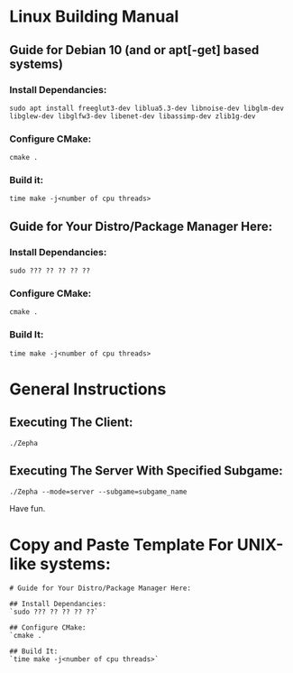 # Linux Building Manual

## Guide for Debian 10 (and or apt[-get] based systems)

### Install Dependancies:

`sudo apt install freeglut3-dev liblua5.3-dev libnoise-dev libglm-dev libglew-dev libglfw3-dev libenet-dev libassimp-dev zlib1g-dev`

### Configure CMake:
`cmake .`

### Build it:
`time make -j<number of cpu threads>`

## Guide for Your Distro/Package Manager Here:
### Install Dependancies:
`sudo ??? ?? ?? ?? ??`

### Configure CMake:
`cmake .`

### Build It:
`time make -j<number of cpu threads>`

# General Instructions

## Executing The Client:
`./Zepha`

## Executing The Server With Specified Subgame:
`./Zepha --mode=server --subgame=subgame_name`

Have fun.

# Copy and Paste Template For UNIX-like systems:

```
# Guide for Your Distro/Package Manager Here:

## Install Dependancies:
`sudo ??? ?? ?? ?? ??`

## Configure CMake:
`cmake .`

## Build It:
`time make -j<number of cpu threads>`
```